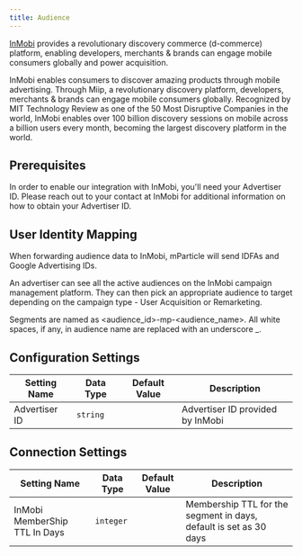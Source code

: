 ```yaml
---
title: Audience
---
```


<a href="https://www.inmobi.com/" target="_blank">InMobi</a> provides a revolutionary discovery commerce (d-commerce) platform, enabling developers, merchants & brands can engage mobile consumers globally and power acquisition.

InMobi enables consumers to discover amazing products through mobile advertising. Through Miip, a revolutionary discovery platform, developers, merchants & brands can engage mobile consumers globally. Recognized by MIT Technology Review as one of the 50 Most Disruptive Companies in the world, InMobi enables over 100 billion discovery sessions on mobile across a billion users every month, becoming the largest discovery platform in the world.

## Prerequisites 

In order to enable our integration with InMobi, you'll need your Advertiser ID.  Please reach out to your contact at InMobi for additional information on how to obtain your Advertiser ID.

## User Identity Mapping

When forwarding audience data to InMobi, mParticle will send IDFAs and Google Advertising IDs.

An advertiser can see all the active audiences on the InMobi campaign management platform. They can then pick an appropriate audience to target depending on the campaign type - User Acquisition or Remarketing. 

Segments are named as <audience_id>-mp-<audience_name>. All white spaces, if any, in audience name are replaced with an underscore _.

## Configuration Settings

Setting Name | Data Type | Default Value | Description  
|---|---|---|---
Advertiser ID | `string` | | Advertiser ID provided by InMobi

## Connection Settings

Setting Name | Data Type | Default Value | Description
|---|---|---|---
InMobi MemberShip TTL In Days | `integer` | | Membership TTL for the segment in days, default is set as 30 days
